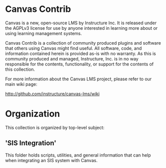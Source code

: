 Canvas Contrib
======

Canvas is a new, open-source LMS by Instructure Inc. It is released under the
AGPLv3 license for use by anyone interested in learning more about or using
learning management systems.

Canvas Contrib is a collection of community produced plugins and software that
others using Canvas might find useful. All software, code, and information
contained herein is provided as-is with no warranty. As this is community
produced and managed, Instructure, Inc. is in no way responsible for the
contents, functionality, or support for the contents of this collection.

For more information about the Canvas LMS project, please refer to our main
wiki page:

http://github.com/instructure/canvas-lms/wiki

Organization
======

This collection is organized by top-level subject:

'SIS Integration'
------

This folder holds scripts, utilities, and general information that can help
when integrating an SIS system with Canvas.
